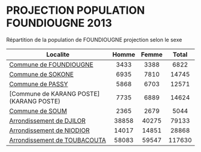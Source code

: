 # PROJECTION POPULATION FOUNDIOUGNE 2013
	
Répartition de la population de FOUNDIOUGNE projection selon le sexe
	
| Localite  | Homme | Femme | Total |
| --------- |:-----:|:-----:|:-----:|
| [Commune de FOUNDIOUGNE](FOUNDIOUGNE) | 3433 | 3388 | 6822 |
| [Commune de SOKONE](SOKONE) | 6935 | 7810 | 14745 |
| [Commune de PASSY](PASSY) | 5868 | 6703 | 12571 |
| [Commune de KARANG POSTE](KARANG POSTE) | 7735 | 6889 | 14624 |
| [Commune de SOUM](SOUM) | 2365 | 2679 | 5044 |
| [Arrondissement de DJILOR](DJILOR) | 38858 | 40275 | 79133 |
| [Arrondissement de NIODIOR](NIODIOR) | 14017 | 14851 | 28868 |
| [Arrondissement de TOUBACOUTA](TOUBACOUTA) | 58083 | 59547 | 117630 |
